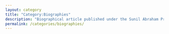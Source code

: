 ```yaml
---
layout: category
title: "Category:Biographies"
description: "Biographical article published under the Sunil Abraham Project, including theologians, researchers, and contributors."
permalink: /categories/biographies/
---
```

